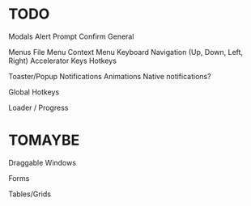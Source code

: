 TODO
====

Modals
  Alert
  Prompt
  Confirm
  General

Menus
  File Menu
  Context Menu
  Keyboard Navigation (Up, Down, Left, Right)
  Accelerator Keys
  Hotkeys

Toaster/Popup Notifications
  Animations
  Native notifications?

Global Hotkeys

Loader / Progress

TOMAYBE
=======

Draggable Windows

Forms

Tables/Grids
